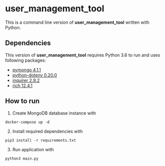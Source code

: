 # user_management_tool

This is a command line version of **user_management_tool** written with Python.

## Dependencies

This version of **user_management_tool** requires Python 3.6 to run and uses following packages:

- [pymongo 4.1.1](https://pypi.org/project/pymongo/)
- [python-dotenv 0.20.0](https://pypi.org/project/python-dotenv/)
- [inquirer 2.9.2](https://pypi.org/project/pymongo/)
- [rich 12.4.1](https://pypi.org/project/rich/)

## How to run

1. Create MongoDB database instance with

```
docker-compose up -d
```

2. Install required dependencies with

```
pip3 install -r requirements.txt
```

3. Run application with

```
python3 main.py
```
